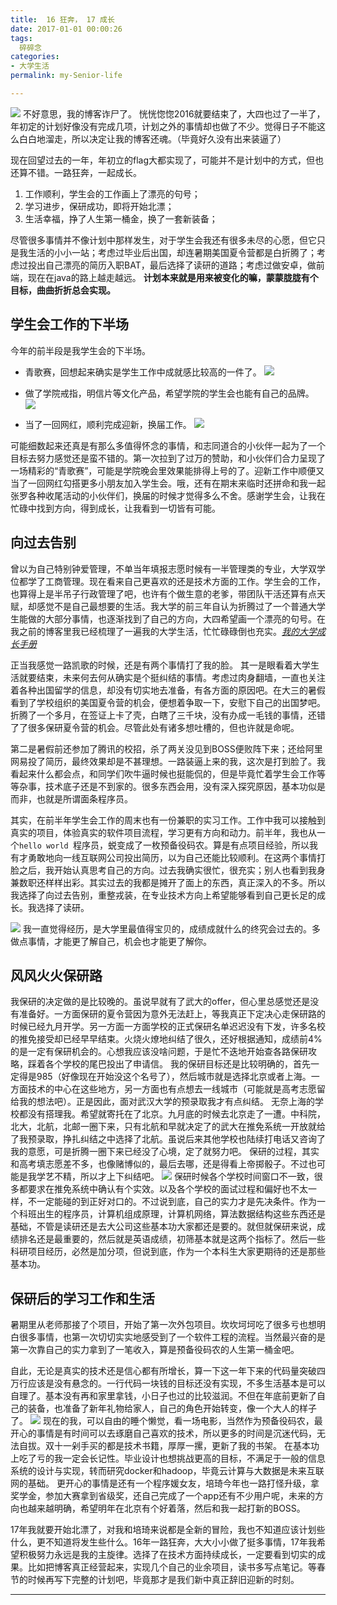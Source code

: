 ```yaml
---
title:  16 狂奔， 17 成长
date: 2017-01-01 00:00:26
tags:
  碎碎念
categories:
- 大学生活
permalink: my-Senior-life

---
```

![](http://image.kbiao.me/16-12-15/39110059-file_1481796834553_103a8.jpg?imageView2/2/w/600/interlace/1/)
不好意思，我的博客诈尸了。
恍恍惚惚2016就要结束了，大四也过了一半了，年初定的计划好像没有完成几项，计划之外的事情却也做了不少。觉得日子不能这么白白地溜走，所以决定让我的博客还魂。（毕竟好久没有出来装逼了）
<!--  more-->


现在回望过去的一年，年初立的flag大都实现了，可能并不是计划中的方式，但也还算不错。一路狂奔，一起成长。
1. 工作顺利，学生会的工作画上了漂亮的句号；
2. 学习进步，保研成功，即将开始北漂；
3. 生活幸福，挣了人生第一桶金，换了一套新装备；

尽管很多事情并不像计划中那样发生，对于学生会我还有很多未尽的心愿，但它只是我生活的小小一站；考虑过毕业后出国，却连暑期美国夏令营都是白折腾了；考虑过投出自己漂亮的简历入职BAT，最后选择了读研的道路；考虑过做安卓，做前端，现在在java的路上越走越远。 **计划本来就是用来被变化的嘛，蒙蒙胧胧有个目标，曲曲折折总会实现。**

## 学生会工作的下半场

今年的前半段是我学生会的下半场。 

 - 青歌赛，回想起来确实是学生工作中成就感比较高的一件了。
![](http://image.kbiao.me/16-12-31/2796513-file_1483191615704_d2b6.jpg?imageView2/2/w/600/interlace/1/)

 - 做了学院戒指，明信片等文化产品，希望学院的学生会也能有自己的品牌。
![](http://image.kbiao.me/16-12-31/85320252-file_1483192003979_1684b.jpg?imageView2/2/w/600/interlace/1/)

 - 当了一回网红，顺利完成迎新，换届工作。
![](http://image.kbiao.me/16-12-31/94065182-file_1483192329620_4428.jpg?imageView2/2/w/600/interlace/1/)
 
可能细数起来还真是有那么多值得怀念的事情，和志同道合的小伙伴一起为了一个目标去努力感觉还是蛮不错的。第一次拉到了过万的赞助，和小伙伴们合力呈现了一场精彩的“青歌赛”，可能是学院晚会里效果能排得上号的了。迎新工作中顺便又当了一回网红勾搭更多小朋友加入学生会。哦，还有在期末来临时还拼命和我一起张罗各种收尾活动的小伙伴们，换届的时候才觉得多么不舍。感谢学生会，让我在忙碌中找到方向，得到成长，让我看到一切皆有可能。



 
## 向过去告别
曾以为自己特别钟爱管理，不单当年填报志愿时候有一半管理类的专业，大学双学位都学了工商管理。现在看来自己更喜欢的还是技术方面的工作。学生会的工作，也算得上是半吊子行政管理了吧，也许有个做生意的老爹，带团队干活还算有点天赋，却感觉不是自己最想要的生活。我大学的前三年自认为折腾过了一个普通大学生能做的大部分事情，也逐渐找到了自己的方向，大四希望画一个漂亮的句号。在我之前的博客里我已经梳理了一遍我的大学生活，忙忙碌碌倒也充实。*[我的大学成长手册][1]*

正当我感觉一路凯歌的时候，还是有两个事情打了我的脸。
其一是眼看着大学生活就要结束，未来何去何从确实是个挺纠结的事情。考虑过肉身翻墙，一直也关注着各种出国留学的信息，却没有切实地去准备，有各方面的原因吧。在大三的暑假看到了学校组织的美国夏令营的机会，便想着争取一下，安慰下自己的出国梦吧。 折腾了一个多月，在签证上卡了壳，白瞎了三千块，没有办成一毛钱的事情，还错了了很多保研夏令营的机会。尽管此处有诸多想吐槽的，但也许就是命呢。

第二是暑假前还参加了腾讯的校招，杀了两关没见到BOSS便败阵下来；还给阿里网易投了简历，最终效果却是不甚理想。一路装逼上来的我，这次是打到脸了。我看起来什么都会点，和同学们吹牛逼时候也挺能侃的，但是毕竟忙着学生会工作等等杂事，技术底子还是不到家的。很多东西会用，没有深入探究原因，基本功似是而非，也就是所谓面条程序员。 

其实，在前半年学生会工作的周末也有一份兼职的实习工作。工作中我可以接触到真实的项目，体验真实的软件项目流程，学习更有方向和动力。前半年，我也从一个`hello world `程序员，蜕变成了一枚预备役码农。算是有点项目经验，所以我有才勇敢地向一线互联网公司投出简历，以为自己还能比较顺利。在这两个事情打脸之后，我开始认真思考自己的方向。过去我确实很忙，很充实；别人也看到我身兼数职还样样出彩。其实过去的我都是摊开了面上的东西，真正深入的不多。所以我选择了向过去告别，重整戎装，在专业技术方向上希望能够看到自己更长足的成长。我选择了读研。




![](http://image.kbiao.me/16-12-31/31996257-file_1483194918840_90b1.jpg)
我一直觉得经历，是大学里最值得宝贝的，成绩成就什么的终究会过去的。多做点事情，才能更了解自己，机会也才能更了解你。

## 风风火火保研路

我保研的决定做的是比较晚的。虽说早就有了武大的offer，但心里总感觉还是没有准备好。一方面保研的夏令营因为意外无法赶上，等我真正下定决心走保研路的时候已经九月开学。另一方面一方面学校的正式保研名单迟迟没有下发，许多名校的推免接受却已经早早结束。火烧火燎地纠结了很久，还好根据通知，成绩前4%的是一定有保研机会的。心想我应该没啥问题，于是忙不迭地开始查各路保研攻略，踩着各个学校的尾巴投出了申请信。
我的保研目标还是比较明确的，首先一定得是985（好像现在开始没这个名号了），然后城市就是选择北京或者上海。一方面技术的中心在这些地方，另一方面也有点想去一线城市（可能就是高考志愿留给我的想法吧）。正是因此，面对武汉大学的预录取我才有点纠结。
无奈上海的学校都没有搭理我。希望就寄托在了北京。九月底的时候去北京走了一遭。中科院，北大，北航，北邮一圈下来，只有北航和早就决定了的武大在推免系统一开放就给了我预录取，挣扎纠结之中选择了北航。虽说后来其他学校也陆续打电话又咨询了我的意愿，可是折腾一圈下来已经没了心境，定了就努力吧。
保研的过程，其实和高考填志愿差不多，也像赌博似的，最后去哪，还是得看上帝掷骰子。不过也可能是我学艺不精，所以才上下纠结吧。
![](http://i1.piimg.com/567571/237bc97cc061e7ed.jpg)
保研时候各个学校时间窗口不一致，很多都要求在推免系统中确认有个实效。以及各个学校的面试过程和偏好也不太一样，不一定能碰的到正好对口的。不过说到底，自己的实力才是先决条件。作为一个科班出生的程序员，计算机组成原理，计算机网络，算法数据结构这些东西还是基础，不管是读研还是去大公司这些基本功大家都还是要的。就但就保研来说，成绩排名还是最重要的，然后就是英语成绩，初筛基本就是这两个指标了。然后一些科研项目经历，必然是加分项，但说到底，作为一个本科生大家更期待的还是那些基本功。



## 保研后的学习工作和生活

暑期里从老师那接了个项目，开始了第一次外包项目。坎坎坷坷吃了很多亏也想明白很多事情，也第一次切切实实地感受到了一个软件工程的流程。当然最兴奋的是第一次靠自己的实力拿到了一笔收入，算是预备役码农的人生第一桶金吧。

自此，无论是真实的技术还是信心都有所增长，算一下这一年下来的代码量突破四万行应该是没有悬念的。一行代码一块钱的目标还没有实现，不多生活基本是可以自理了。基本没有再和家里拿钱，小日子也过的比较滋润。不但在年底前更新了自己的装备，也准备了新年礼物给家人，自己的角色开始转变，像一个大人的样子了。
![](http://image.kbiao.me/17-1-1/89740283-file_1483202764456_ed4c.jpg?imageView2/2/w/600/interlace/1/)
现在的我，可以自由的睡个懒觉，看一场电影，当然作为预备役码农，最开心的事情是有时间可以去琢磨自己喜欢的技术，所以更多的时间是沉迷代码，无法自拔。双十一剁手买的都是技术书籍，厚厚一摞，更新了我的书架。
在基本功上吃了亏的我一定会长记性。毕业设计也想挑战更高的目标，不满足于一般的信息系统的设计与实现，转而研究docker和hadoop，毕竟云计算与大数据是未来互联网的基础。
更开心的事情是还有一个程序媛女友，培琦今年也一路打怪升级，拿奖学金，参加大赛拿到省级奖，还自己完成了一个app还有不少用户呢，未来的方向也越来越明确，希望明年在北京有个好着落，然后和我一起打新的BOSS。

17年我就要开始北漂了，对我和培琦来说都是全新的冒险，我也不知道应该计划些什么，更不知道将发生些什么。16年一路狂奔，大大小小做了挺多事情，17年我希望积极努力永远是我的主旋律。选择了在技术方面持续成长，一定要看到切实的成果。比如把博客真正经营起来，实现几个自己的业余项目，读书多写点笔记。等春节的时候再写下完整的计划吧，毕竟那才是我们新中真正辞旧迎新的时刻。


---


  [1]: http://blog.kbiao.me/2016/07/21/%E6%88%91%E7%9A%84%E5%A4%A7%E5%AD%A6%E6%88%90%E9%95%BF%E6%89%8B%E5%86%8C/